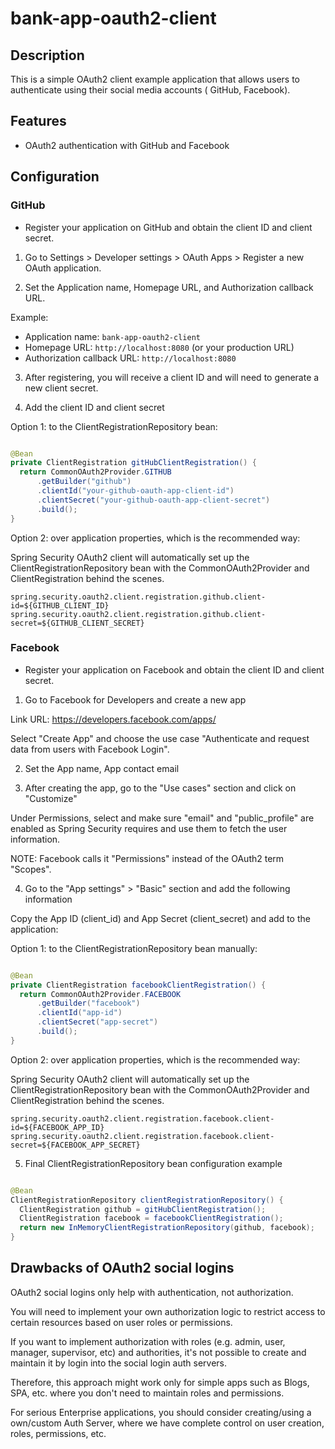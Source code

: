 # bank-app-oauth2-client

## Description

This is a simple OAuth2 client example application that allows users to authenticate using their social media accounts (
GitHub, Facebook).

## Features

- OAuth2 authentication with GitHub and Facebook

## Configuration

### GitHub

- Register your application on GitHub and obtain the client ID and client secret.

1. Go to Settings > Developer settings > OAuth Apps > Register a new OAuth application.

2. Set the Application name, Homepage URL, and Authorization callback URL.

Example:

- Application name: `bank-app-oauth2-client`
- Homepage URL: `http://localhost:8080` (or your production URL)
- Authorization callback URL: `http://localhost:8080`

3. After registering, you will receive a client ID and will need to generate a new client secret.

4. Add the client ID and client secret

Option 1: to the ClientRegistrationRepository bean:

```java

@Bean
private ClientRegistration gitHubClientRegistration() {
  return CommonOAuth2Provider.GITHUB
      .getBuilder("github")
      .clientId("your-github-oauth-app-client-id")
      .clientSecret("your-github-oauth-app-client-secret")
      .build();
}
```

Option 2: over application properties, which is the recommended way:

Spring Security OAuth2 client will automatically set up the ClientRegistrationRepository bean with the
CommonOAuth2Provider and ClientRegistration behind the scenes.

```properties
spring.security.oauth2.client.registration.github.client-id=${GITHUB_CLIENT_ID}
spring.security.oauth2.client.registration.github.client-secret=${GITHUB_CLIENT_SECRET}
```

### Facebook

- Register your application on Facebook and obtain the client ID and client secret.

1. Go to Facebook for Developers and create a new app

Link URL: https://developers.facebook.com/apps/

Select "Create App" and choose the use case "Authenticate and request data from users with Facebook Login".

2. Set the App name, App contact email

3. After creating the app, go to the "Use cases" section and click on "Customize"

Under Permissions, select and make sure "email" and "public_profile" are enabled as Spring Security requires and use
them to fetch the user information.

NOTE: Facebook calls it "Permissions" instead of the OAuth2 term "Scopes".

4. Go to the "App settings" > "Basic" section and add the following information

Copy the App ID (client_id) and App Secret (client_secret) and add to the application:

Option 1: to the ClientRegistrationRepository bean manually:

```java

@Bean
private ClientRegistration facebookClientRegistration() {
  return CommonOAuth2Provider.FACEBOOK
      .getBuilder("facebook")
      .clientId("app-id")
      .clientSecret("app-secret")
      .build();
}
```

Option 2: over application properties, which is the recommended way:

Spring Security OAuth2 client will automatically set up the ClientRegistrationRepository bean with the
CommonOAuth2Provider and ClientRegistration behind the scenes.

```properties
spring.security.oauth2.client.registration.facebook.client-id=${FACEBOOK_APP_ID}
spring.security.oauth2.client.registration.facebook.client-secret=${FACEBOOK_APP_SECRET}
```

5. Final ClientRegistrationRepository bean configuration example

```java

@Bean
ClientRegistrationRepository clientRegistrationRepository() {
  ClientRegistration github = gitHubClientRegistration();
  ClientRegistration facebook = facebookClientRegistration();
  return new InMemoryClientRegistrationRepository(github, facebook);
}
```

## Drawbacks of OAuth2 social logins

OAuth2 social logins only help with authentication, not authorization.

You will need to implement your own authorization logic to restrict access to certain resources based on user roles or
permissions.

If you want to implement authorization with roles (e.g. admin, user, manager, supervisor, etc) and authorities,
it's not possible to create and maintain it by login into the social login auth servers.

Therefore, this approach might work only for simple apps such as Blogs, SPA, etc. where you don't need to maintain
roles and permissions.

For serious Enterprise applications, you should consider creating/using a own/custom Auth Server,
where we have complete control on user creation, roles, permissions, etc.